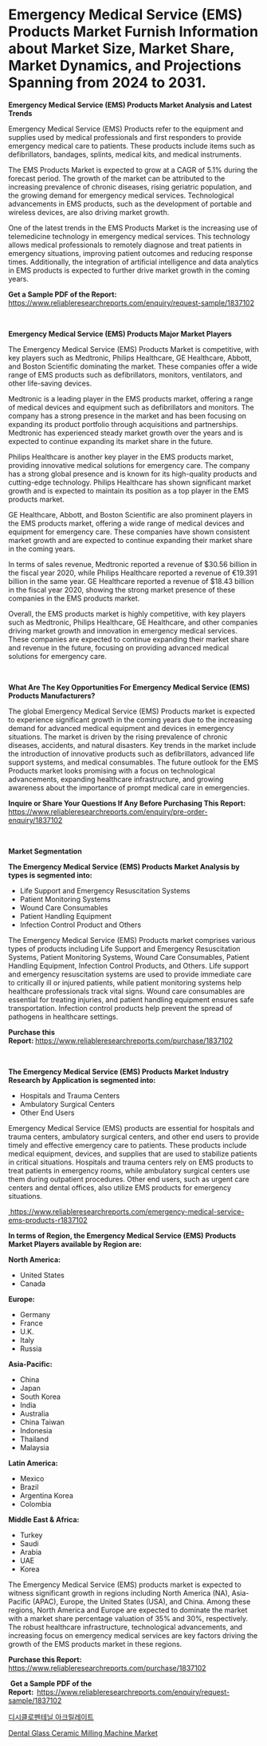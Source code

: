 <p><h1>Emergency Medical Service (EMS) Products Market Furnish Information about Market Size, Market Share, Market Dynamics, and Projections Spanning from 2024 to 2031.</h1></p><p><strong>Emergency Medical Service (EMS) Products Market Analysis and Latest Trends</strong></p>
<p><p>Emergency Medical Service (EMS) Products refer to the equipment and supplies used by medical professionals and first responders to provide emergency medical care to patients. These products include items such as defibrillators, bandages, splints, medical kits, and medical instruments.</p><p>The EMS Products Market is expected to grow at a CAGR of 5.1% during the forecast period. The growth of the market can be attributed to the increasing prevalence of chronic diseases, rising geriatric population, and the growing demand for emergency medical services. Technological advancements in EMS products, such as the development of portable and wireless devices, are also driving market growth.</p><p>One of the latest trends in the EMS Products Market is the increasing use of telemedicine technology in emergency medical services. This technology allows medical professionals to remotely diagnose and treat patients in emergency situations, improving patient outcomes and reducing response times. Additionally, the integration of artificial intelligence and data analytics in EMS products is expected to further drive market growth in the coming years.</p></p>
<p><strong>Get a Sample PDF of the Report:&nbsp;</strong> <a href="https://www.reliableresearchreports.com/enquiry/request-sample/1837102">https://www.reliableresearchreports.com/enquiry/request-sample/1837102</a></p>
<p>&nbsp;</p>
<p><strong>Emergency Medical Service (EMS) Products Major Market Players</strong></p>
<p><p>The Emergency Medical Service (EMS) Products Market is competitive, with key players such as Medtronic, Philips Healthcare, GE Healthcare, Abbott, and Boston Scientific dominating the market. These companies offer a wide range of EMS products such as defibrillators, monitors, ventilators, and other life-saving devices.</p><p>Medtronic is a leading player in the EMS products market, offering a range of medical devices and equipment such as defibrillators and monitors. The company has a strong presence in the market and has been focusing on expanding its product portfolio through acquisitions and partnerships. Medtronic has experienced steady market growth over the years and is expected to continue expanding its market share in the future.</p><p>Philips Healthcare is another key player in the EMS products market, providing innovative medical solutions for emergency care. The company has a strong global presence and is known for its high-quality products and cutting-edge technology. Philips Healthcare has shown significant market growth and is expected to maintain its position as a top player in the EMS products market.</p><p>GE Healthcare, Abbott, and Boston Scientific are also prominent players in the EMS products market, offering a wide range of medical devices and equipment for emergency care. These companies have shown consistent market growth and are expected to continue expanding their market share in the coming years.</p><p>In terms of sales revenue, Medtronic reported a revenue of $30.56 billion in the fiscal year 2020, while Philips Healthcare reported a revenue of €19.391 billion in the same year. GE Healthcare reported a revenue of $18.43 billion in the fiscal year 2020, showing the strong market presence of these companies in the EMS products market.</p><p>Overall, the EMS products market is highly competitive, with key players such as Medtronic, Philips Healthcare, GE Healthcare, and other companies driving market growth and innovation in emergency medical services. These companies are expected to continue expanding their market share and revenue in the future, focusing on providing advanced medical solutions for emergency care.</p></p>
<p>&nbsp;</p>
<p><strong>What Are The Key Opportunities For Emergency Medical Service (EMS) Products Manufacturers?</strong></p>
<p><p>The global Emergency Medical Service (EMS) Products market is expected to experience significant growth in the coming years due to the increasing demand for advanced medical equipment and devices in emergency situations. The market is driven by the rising prevalence of chronic diseases, accidents, and natural disasters. Key trends in the market include the introduction of innovative products such as defibrillators, advanced life support systems, and medical consumables. The future outlook for the EMS Products market looks promising with a focus on technological advancements, expanding healthcare infrastructure, and growing awareness about the importance of prompt medical care in emergencies.</p></p>
<p><strong>Inquire or Share Your Questions If Any Before Purchasing This Report:</strong> <a href="https://www.reliableresearchreports.com/enquiry/pre-order-enquiry/1837102">https://www.reliableresearchreports.com/enquiry/pre-order-enquiry/1837102</a></p>
<p>&nbsp;</p>
<p><strong>Market Segmentation</strong></p>
<p><strong>The Emergency Medical Service (EMS) Products Market Analysis by types is segmented into:</strong></p>
<p><ul><li>Life Support and Emergency Resuscitation Systems</li><li>Patient Monitoring Systems</li><li>Wound Care Consumables</li><li>Patient Handling Equipment</li><li>Infection Control Product and Others</li></ul></p>
<p><p>The Emergency Medical Service (EMS) Products market comprises various types of products including Life Support and Emergency Resuscitation Systems, Patient Monitoring Systems, Wound Care Consumables, Patient Handling Equipment, Infection Control Products, and Others. Life support and emergency resuscitation systems are used to provide immediate care to critically ill or injured patients, while patient monitoring systems help healthcare professionals track vital signs. Wound care consumables are essential for treating injuries, and patient handling equipment ensures safe transportation. Infection control products help prevent the spread of pathogens in healthcare settings.</p></p>
<p><strong>Purchase this Report:&nbsp;</strong><a href="https://www.reliableresearchreports.com/purchase/1837102">https://www.reliableresearchreports.com/purchase/1837102</a></p>
<p>&nbsp;</p>
<p><strong>The Emergency Medical Service (EMS) Products Market Industry Research by Application is segmented into:</strong></p>
<p><ul><li>Hospitals and Trauma Centers</li><li>Ambulatory Surgical Centers</li><li>Other End Users</li></ul></p>
<p><p>Emergency Medical Service (EMS) products are essential for hospitals and trauma centers, ambulatory surgical centers, and other end users to provide timely and effective emergency care to patients. These products include medical equipment, devices, and supplies that are used to stabilize patients in critical situations. Hospitals and trauma centers rely on EMS products to treat patients in emergency rooms, while ambulatory surgical centers use them during outpatient procedures. Other end users, such as urgent care centers and dental offices, also utilize EMS products for emergency situations.</p></p>
<p><a href="https://www.reliableresearchreports.com/emergency-medical-service-ems-products-r1837102">&nbsp;https://www.reliableresearchreports.com/emergency-medical-service-ems-products-r1837102</a></p>
<p><strong>In terms of Region, the Emergency Medical Service (EMS) Products Market Players available by Region are:</strong></p>
<p>
    <p> <strong> North America: </strong>
        <ul>
            <li>United States</li>
            <li>Canada</li>
        </ul>
        </p> 
    <p> <strong> Europe: </strong>
        <ul>
            <li>Germany</li>
            <li>France</li>
            <li>U.K.</li>
            <li>Italy</li>
            <li>Russia</li>
        </ul>
        </p> 
    <p> <strong> Asia-Pacific: </strong>
        <ul>
            <li>China</li>
            <li>Japan</li>
            <li>South Korea</li>
            <li>India</li>
            <li>Australia</li>
            <li>China Taiwan</li>
            <li>Indonesia</li>
            <li>Thailand</li>
            <li>Malaysia</li>
        </ul>
        </p> 
    <p> <strong> Latin America: </strong>
        <ul>
            <li>Mexico</li>
            <li>Brazil</li>
            <li>Argentina Korea</li>
            <li>Colombia</li>
        </ul>
        </p> 
    <p> <strong> Middle East & Africa: </strong>
        <ul>
            <li>Turkey</li>
            <li>Saudi</li>
            <li>Arabia</li>
            <li>UAE</li>
            <li>Korea</li>
        </ul>
    </p>
    </p>
<p><p>The Emergency Medical Service (EMS) products market is expected to witness significant growth in regions including North America (NA), Asia-Pacific (APAC), Europe, the United States (USA), and China. Among these regions, North America and Europe are expected to dominate the market with a market share percentage valuation of 35% and 30%, respectively. The robust healthcare infrastructure, technological advancements, and increasing focus on emergency medical services are key factors driving the growth of the EMS products market in these regions.</p></p>
<p><strong>Purchase this Report: </strong><a href="https://www.reliableresearchreports.com/purchase/1837102">https://www.reliableresearchreports.com/purchase/1837102</a></p>
<p>&nbsp;<strong>Get a Sample PDF of the Report:&nbsp;&nbsp;</strong><a href="https://www.reliableresearchreports.com/enquiry/request-sample/1837102">https://www.reliableresearchreports.com/enquiry/request-sample/1837102</a></p>
<p><strong></strong></p>
<p><p><a href="https://github.com/oajzkywllm460/Market-Research-Report-List-2/blob/main/645147147164.md">디시클로펜테닐 아크릴레이트</a></p><p><a href="https://github.com/CliffMedina6/Market-Research-Report-List-4/blob/main/dental-glass-ceramic-milling-machine-market.md">Dental Glass Ceramic Milling Machine Market</a></p></p>